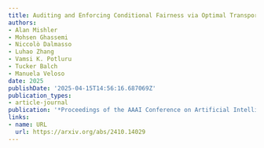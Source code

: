 ```yaml
---
title: Auditing and Enforcing Conditional Fairness via Optimal Transport
authors:
- Alan Mishler
- Mohsen Ghassemi
- Niccolò Dalmasso
- Luhao Zhang
- Vamsi K. Potluru
- Tucker Balch
- Manuela Veloso
date: 2025
publishDate: '2025-04-15T14:56:16.687069Z'
publication_types:
- article-journal
publication: '*Proceedings of the AAAI Conference on Artificial Intelligence*'
links:
- name: URL
  url: https://arxiv.org/abs/2410.14029
---
```

